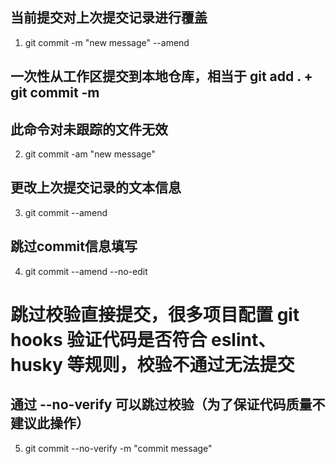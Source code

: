 ## 当前提交对上次提交记录进行覆盖
1. git commit -m "new message" --amend

## 一次性从工作区提交到本地仓库，相当于 git add . + git commit -m
## 此命令对未跟踪的文件无效
2. git commit -am "new message"

## 更改上次提交记录的文本信息
3. git commit --amend

## 跳过commit信息填写
4. git commit --amend --no-edit

# 跳过校验直接提交，很多项目配置 git hooks 验证代码是否符合 eslint、husky 等规则，校验不通过无法提交
## 通过 --no-verify 可以跳过校验（为了保证代码质量不建议此操作）
5. git commit --no-verify -m "commit message"
